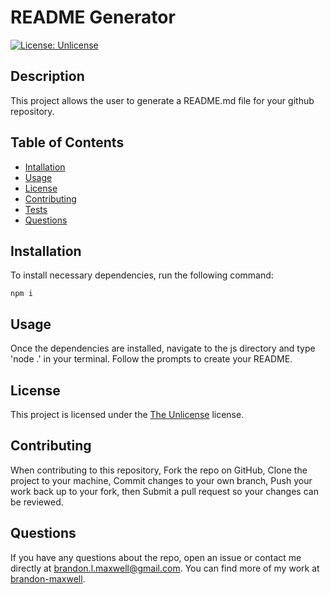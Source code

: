 # README Generator
[![License: Unlicense](https://img.shields.io/badge/license-Unlicense-blue.svg)](http://unlicense.org/)

## Description
This project allows the user to generate a README.md file for your github repository.

## Table of Contents
* [Intallation](#installation)
* [Usage](#usage)
* [License](#license)
* [Contributing](#contributing)
* [Tests](#tests)
* [Questions](#questions)

## Installation
To install necessary dependencies, run the following command:
~~~
npm i
~~~

## Usage
Once the dependencies are installed, navigate to the js directory and type 'node .' in your terminal. Follow the prompts to create your README.

## License 
This project is licensed under the [The Unlicense](http://unlicense.org/) license.

## Contributing
When contributing to this repository, Fork the repo on GitHub, Clone the project to your machine, Commit changes to your own branch, Push your work back up to your fork, then Submit a pull request so your changes can be reviewed.

## Questions
If you have any questions about the repo, open an issue or contact me directly at brandon.l.maxwell@gmail.com. You can find more of my work at [brandon-maxwell](https://github.com/brandon-maxwell).